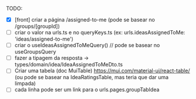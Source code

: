 TODO: 

- [x] [front] criar a página /assigned-to-me (pode se basear no /groups/[groupId])
- [ ] criar o valor na urls.ts e no queryKeys.ts (ex: urls.ideasAssignedToMe: 'ideas/assigned-to-me')
- [ ] criar o useIdeasAssignedToMeQuery() // pode se basear no useGroupsQuery
- [ ] fazer a tipagem da resposta -> types/domain/idea/IdeaAssignedToMeDto.ts
- [ ] Criar uma tabela (doc MuiTable) https://mui.com/material-ui/react-table/ (ou pode se basear na IdeaRatingsTable, mas teria que dar uma limpada)
- [ ] cada linha pode ser um link para o urls.pages.groupTabIdea